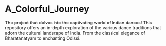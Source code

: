 # A_Colorful_Journey
The project that delves into the captivating world of Indian dances! This repository offers an in-depth exploration of the various dance traditions that adorn the cultural landscape of India. From the classical elegance of Bharatanatyam to enchanting Odissi.
